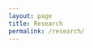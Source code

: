 ```yaml
---
layout: page
title: Research
permalink: /research/
---
```

<!-- ### Publications

- Dwip Dalal*, Rwik Rana*, Varun Jain. 2021. Memory Guided Road Segmentation. Accepted at the 21st International Conference on Image Analysis and Processing, Italy.

- Harsh Patel*,  Dwip Dalal*, Shivam Sahni*, Varun Jain*, Mrinal Anand, Mayank Singh. 2022.Program Synthesis: Does Feedback Help?.  At  5th Joint International Conference on Data Science & Management of Data (9th ACM IKDD CODS and 27th COMAD) (CODS-COMAD 2022).  

- Gaurav  Viramgami*,  Hitarth  Gandhi*,  Hrushti  Naik*,  Nipun  Mahajan*, Dwip Dalal, Shivam Sahni, Mayank Singh. 2022.Indian Classical Music Synthesis.  At  5th Joint International Conference on Data Science & Management of Data (9th ACM IKDD CODS and 27th COMAD) (CODS-COMAD 2022). 

### Pre-prints

- Dwip Dalal, Moteaal Asadi Shirzi, M R Kermani. Single View Plant Modelling. 2021. - Under review at IEEE T-ASE, Robotics and Automation Society

- Dwip Dalal, Aditya Rathi, Rohit G, Madhu Vadali  - PD* Lite: An Improved Dynamic Prioritization Scheme for Conflict-Free Path Planning of Multi-Agent Systems 

- <> - Flexible Formation RRT* 

- Dwip Dalal, Viraj Shah*, Vrutik Shah*, Yash Kamble*, Joycee Mekie. 2021.  Learning By Cheating: Zero-Shot Framework for Autonomous Drone Navigation. 2111.06056 (arxiv.org)

- Dwip Dalal*, Rwik Rana*, Harish P M. Fast And Real-Time End To End Control In Autonomous Racing Cars Through Representation Learning. 2111.15343.pdf (arxiv.org)   


### Patents

-  Assistive Dining Device - Dwip Dalal*, Chris Francis*, US and IN, Provisional. -->